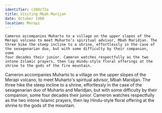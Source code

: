 ```yaml
---
identifier: c208c72a
title: Visiting Mbah Marijan
date: October 1988 
location: Merapi
---
```


``` {.synopsis}
Cameron accompanies Muharto to a village on the upper slopes of the
Merapi volcano to meet Muharto’s spiritual advisor, Mbah Maridjan. The
three hike the steep incline to a shrine, effortlessly in the case of
the sexagenarian duo, but with some difficulty by their companion, some
four decades their junior. Cameron watches respectfully as the two
intone Islamic prayers, then lay Hindu-style floral offerings at the
shrine to the gods of the fire mountain.
```

Cameron accompanies Muharto to a village on the upper slopes of the
Merapi volcano, to meet Muharto's spiritual advisor, Mbah Maridjan. The
three hike the steep incline to a shrine, effortlessly in the case of
the sexagenarian duo of Muharto and Maridjan, but with some difficulty
by their companion, some four decades their junior. Cameron watches
respectfully as the two intone Islamic prayers, then lay Hindu-style
floral offering at the shrine to the gods of the mountain.

